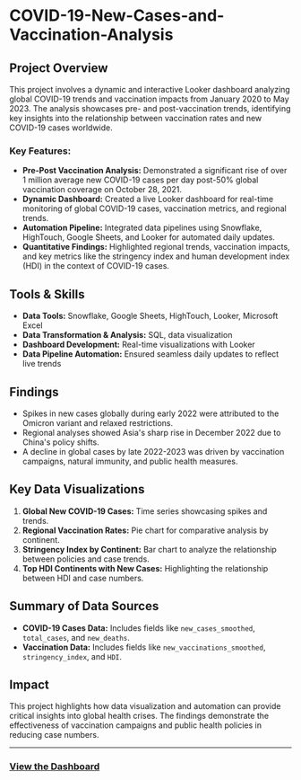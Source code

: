 # COVID-19-New-Cases-and-Vaccination-Analysis

## Project Overview
This project involves a dynamic and interactive Looker dashboard analyzing global COVID-19 trends and vaccination impacts from January 2020 to May 2023. The analysis showcases pre- and post-vaccination trends, identifying key insights into the relationship between vaccination rates and new COVID-19 cases worldwide.

### Key Features:
- **Pre-Post Vaccination Analysis:** Demonstrated a significant rise of over 1 million average new COVID-19 cases per day post-50% global vaccination coverage on October 28, 2021.
- **Dynamic Dashboard:** Created a live Looker dashboard for real-time monitoring of global COVID-19 cases, vaccination metrics, and regional trends.
- **Automation Pipeline:** Integrated data pipelines using Snowflake, HighTouch, Google Sheets, and Looker for automated daily updates.
- **Quantitative Findings:** Highlighted regional trends, vaccination impacts, and key metrics like the stringency index and human development index (HDI) in the context of COVID-19 cases.

## Tools & Skills
- **Data Tools:** Snowflake, Google Sheets, HighTouch, Looker, Microsoft Excel
- **Data Transformation & Analysis:** SQL, data visualization
- **Dashboard Development:** Real-time visualizations with Looker
- **Data Pipeline Automation:** Ensured seamless daily updates to reflect live trends

## Findings
- Spikes in new cases globally during early 2022 were attributed to the Omicron variant and relaxed restrictions.
- Regional analyses showed Asia's sharp rise in December 2022 due to China's policy shifts.
- A decline in global cases by late 2022-2023 was driven by vaccination campaigns, natural immunity, and public health measures.

## Key Data Visualizations
1. **Global New COVID-19 Cases:** Time series showcasing spikes and trends.
2. **Regional Vaccination Rates:** Pie chart for comparative analysis by continent.
3. **Stringency Index by Continent:** Bar chart to analyze the relationship between policies and case trends.
4. **Top HDI Continents with New Cases:** Highlighting the relationship between HDI and case numbers.

## Summary of Data Sources
- **COVID-19 Cases Data:** Includes fields like `new_cases_smoothed`, `total_cases`, and `new_deaths`.
- **Vaccination Data:** Includes fields like `new_vaccinations_smoothed`, `stringency_index`, and `HDI`.

## Impact
This project highlights how data visualization and automation can provide critical insights into global health crises. The findings demonstrate the effectiveness of vaccination campaigns and public health policies in reducing case numbers.

---

### [View the Dashboard](https://lookerstudio.google.com/reporting/251b5841-a2fa-4a9d-93e6-82aa4463bdb3)  
